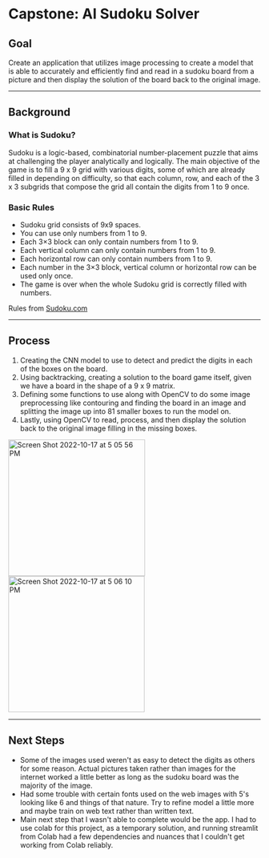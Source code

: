 # Capstone: AI Sudoku Solver

## Goal

Create an application that utilizes image processing to create a model that is able to accurately and efficiently find and read in a sudoku board from a picture and then display the solution of the board back to the original image.

---

## Background

### What is Sudoku?

Sudoku is a logic-based, combinatorial number-placement puzzle that aims at challenging the player analytically and logically. The main objective of the game is to fill a 9 x 9 grid with various digits, some of which are already filled in depending on difficulty, so that each column, row, and each of the 3 x 3 subgrids that compose the grid all contain the digits from 1 to 9 once.



### Basic Rules

- Sudoku grid consists of 9x9 spaces.
- You can use only numbers from 1 to 9.
- Each 3×3 block can only contain numbers from 1 to 9.
- Each vertical column can only contain numbers from 1 to 9.
- Each horizontal row can only contain numbers from 1 to 9.
- Each number in the 3×3 block, vertical column or horizontal row can be used only once.
- The game is over when the whole Sudoku grid is correctly filled with numbers.

Rules from [Sudoku.com](https://sudoku.com/sudoku-rules/)

---

## Process

1. Creating the CNN model to use to detect and predict the digits in each of the boxes on the board.
2. Using backtracking, creating a solution to the board game itself, given we have a board in the shape of a 9 x 9 matrix.
3. Defining some functions to use along with OpenCV to do some image preprocessing like contouring and finding the board in an image and splitting the image up into 81 smaller boxes to run the model on.
4. Lastly, using OpenCV to read, process, and then display the solution back to the original image filling in the missing boxes.

<img width="273" alt="Screen Shot 2022-10-17 at 5 05 56 PM" src="https://user-images.githubusercontent.com/113383835/196292812-3f08b6e1-98d9-4ac8-a20a-271963ea7f84.png"><img width="272" alt="Screen Shot 2022-10-17 at 5 06 10 PM" src="https://user-images.githubusercontent.com/113383835/196292844-d62a75dc-1db3-456e-a193-200882f0b221.png">

---

## Next Steps

- Some of the images used weren't as easy to detect the digits as others for some reason. Actual pictures taken rather than images for the internet worked a little better as long as the sudoku board was the majority of the image.
- Had some trouble with certain fonts used on the web images with 5's looking like 6 and things of that nature. Try to refine model a little more and maybe train on web text rather than written text.
- Main next step that I wasn't able to complete would be the app. I had to use colab for this project, as a temporary solution, and running streamlit from Colab had a few dependencies and nuances that I couldn't get working from Colab reliably. 
